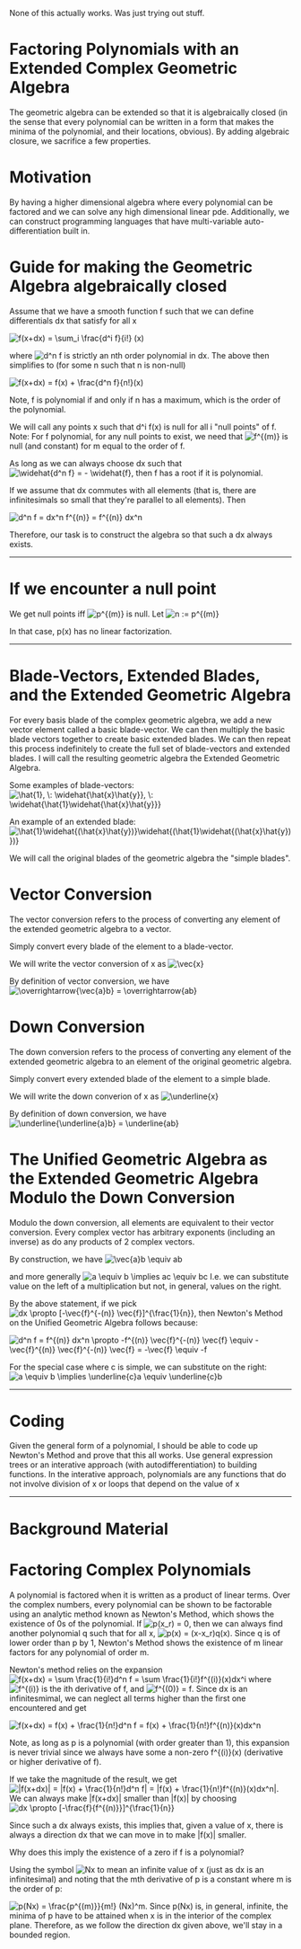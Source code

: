 None of this actually works.  Was just trying out stuff.

# Factoring Polynomials with an Extended Complex Geometric Algebra

The geometric algebra can be extended so that it is algebraically closed (in the sense that every polynomial can be written in a form that makes the minima of the polynomial, and their locations, obvious).  By adding algebraic closure, we sacrifice a few properties. 

# Motivation

By having a higher dimensional algebra where every polynomial can be factored and we can solve any high dimensional linear pde.  Additionally, we can construct programming languages that have multi-variable auto-differentiation built in.

# Guide for making the Geometric Algebra algebraically closed

Assume that we have a smooth function f such that we can define differentials dx that satisfy for all x

<img src="https://latex.codecogs.com/svg.latex?f(x&plus;dx)&space;=&space;\sum_i&space;\frac{d^i&space;f}{i!}&space;(x)" title="f(x+dx) = \sum_i \frac{d^i f}{i!} (x)" />

where <img src="https://latex.codecogs.com/svg.latex?d^n&space;f" title="d^n f" /> is strictly an nth order polynomial in dx.  The above then simplifies to (for some n such that n is non-null)

<img src="https://latex.codecogs.com/svg.latex?f(x&plus;dx)&space;=&space;f(x)&space;&plus;&space;\frac{d^n&space;f}{n!}(x)" title="f(x+dx) = f(x) + \frac{d^n f}{n!}(x)" />

Note, f is polynomial if and only if n has a maximum, which is the order of the polynomial.

We will call any points x such that d^i f(x) is null for all i "null points" of f.  Note: For f polynomial, for any null points to exist, we need that <img src="https://latex.codecogs.com/svg.latex?\inline&space;f^{(m)}" title="f^{(m)}" /> is null (and constant) for m equal to the order of f.

As long as we can always choose dx such that <img src="https://latex.codecogs.com/svg.latex?\widehat{d^n&space;f}&space;=&space;-&space;\widehat{f}" title="\widehat{d^n f} = - \widehat{f}" />, then f has a root if it is polynomial.

If we assume that dx commutes with all elements (that is, there are infinitesimals so small that they're parallel to all elements).  Then

<img src="https://latex.codecogs.com/svg.latex?d^n&space;f&space;=&space;dx^n&space;f^{(n)}&space;=&space;f^{(n)}&space;dx^n" title="d^n f = dx^n f^{(n)} = f^{(n)} dx^n" />

Therefore, our task is to construct the algebra so that such a dx always exists.

---

# If we encounter a null point

We get null points iff <img src="https://latex.codecogs.com/svg.latex?\inline&space;p^{(m)}" title="p^{(m)}" /> is null.  Let <img src="https://latex.codecogs.com/svg.latex?\inline&space;n&space;:=&space;p^{(m)}" title="n := p^{(m)}" />

In that case, p(x) has no linear factorization.

---

# Blade-Vectors, Extended Blades, and the Extended Geometric Algebra

For every basis blade of the complex geometric algebra, we add a new vector element called a basic blade-vector.  We can then multiply the basic blade vectors together to create basic extended blades.  We can then repeat this process indefinitely to create the full set of blade-vectors and extended blades.  I will call the resulting geometric algebra the Extended Geometric Algebra.

Some examples of blade-vectors: <img src="https://latex.codecogs.com/svg.latex?\inline&space;\hat{1},&space;\:&space;\widehat{\hat{x}\hat{y}},&space;\:&space;\widehat{\hat{1}\widehat{\hat{x}\hat{y}}}" title="\hat{1}, \: \widehat{\hat{x}\hat{y}}, \: \widehat{\hat{1}\widehat{\hat{x}\hat{y}}}" />

An example of an extended blade: <img src="https://latex.codecogs.com/svg.latex?\inline&space;\hat{1}\widehat{(\hat{x}\hat{y})}\widehat{(\hat{1}\widehat{(\hat{x}\hat{y})})}" title="\hat{1}\widehat{(\hat{x}\hat{y})}\widehat{(\hat{1}\widehat{(\hat{x}\hat{y})})}" />

We will call the original blades of the geometric algebra the "simple blades".

# Vector Conversion

The vector conversion refers to the process of converting any element of the extended geometric algebra to a vector.

Simply convert every blade of the element to a blade-vector.

We will write the vector conversion of x as <img src="https://latex.codecogs.com/svg.latex?\inline&space;\vec{x}" title="\vec{x}" />

By definition of vector conversion, we have <img src="https://latex.codecogs.com/svg.latex?\overrightarrow{\vec{a}b}&space;=&space;\overrightarrow{ab}" title="\overrightarrow{\vec{a}b} = \overrightarrow{ab}" />

# Down Conversion

The down conversion refers to the process of converting any element of the extended geometric algebra to an element of the original geometric algebra.

Simply convert every extended blade of the element to a simple blade.

We will write the down converion of x as <img src="https://latex.codecogs.com/svg.latex?\inline&space;\underline{x}" title="\underline{x}" />

By definition of down conversion, we have <img src="https://latex.codecogs.com/svg.latex?\inline&space;\underline{\underline{a}b}&space;=&space;\underline{ab}" title="\underline{\underline{a}b} = \underline{ab}" />

# The Unified Geometric Algebra as the Extended Geometric Algebra Modulo the Down Conversion

Modulo the down conversion, all elements are equivalent to their vector conversion.  Every complex vector has arbitrary exponents (including an inverse) as do any products of 2 complex vectors.

By construction, we have <img src="https://latex.codecogs.com/svg.latex?\vec{a}b&space;\equiv&space;ab" title="\vec{a}b \equiv ab" />

and more generally <img src="https://latex.codecogs.com/svg.latex?a&space;\equiv&space;b&space;\implies&space;ac&space;\equiv&space;bc" title="a \equiv b \implies ac \equiv bc" />  I.e. we can substitute value on the left of a multiplication but not, in general, values on the right.

By the above statement, if we pick  <img src="https://latex.codecogs.com/svg.latex?dx&space;\propto&space;[-\vec{f}^{-(n)}&space;\vec{f}]^{\frac{1}{n}}" title="dx \propto [-\vec{f}^{-(n)} \vec{f}]^{\frac{1}{n}}" />, then Newton's Method on the Unified Geometric Algebra follows because:

<img src="https://latex.codecogs.com/svg.latex?d^n&space;f&space;=&space;f^{(n)}&space;dx^n&space;\propto&space;-f^{(n)}&space;\vec{f}^{-(n)}&space;\vec{f}&space;\equiv&space;-\vec{f}^{(n)}&space;\vec{f}^{-(n)}&space;\vec{f}&space;=&space;-\vec{f}&space;\equiv&space;-f" title="d^n f = f^{(n)} dx^n \propto -f^{(n)} \vec{f}^{-(n)} \vec{f} \equiv -\vec{f}^{(n)} \vec{f}^{-(n)} \vec{f} = -\vec{f} \equiv -f" />

For the special case where c is simple, we can substitute on the right: <img src="https://latex.codecogs.com/svg.latex?a&space;\equiv&space;b&space;\implies&space;\underline{c}a&space;\equiv&space;\underline{c}b" title="a \equiv b \implies \underline{c}a \equiv \underline{c}b" />

---

# Coding

Given the general form of a polynomial, I should be able to code up Newton's Method and prove that this all works.  Use general expression trees or an interative approach (with autodifferentiation) to building functions.  In the interative approach, polynomials are any functions that do not involve division of x or loops that depend on the value of x

---

# Background Material

# Factoring Complex Polynomials

A polynomial is factored when it is written as a product of linear terms.  Over the complex numbers, every polynomial can be shown to be factorable using an analytic method known as Newton's Method, which shows the existence of 0s of the polynomial.  If <img src="https://latex.codecogs.com/svg.latex?\inline&space;p(x_r)&space;=&space;0" title="p(x_r) = 0" />, then we can always find another polynomial q such that for all x, <img src="https://latex.codecogs.com/svg.latex?\inline&space;p(x)&space;=&space;(x-x_r)q(x)" title="p(x) = (x-x_r)q(x)" />.  Since q is of lower order than p by 1, Newton's Method shows the existence of m linear factors for any polynomial of order m.

Newton's method relies on the expansion <img src="https://latex.codecogs.com/svg.latex?\inline&space;f(x&plus;dx)&space;=&space;\sum&space;\frac{1}{i!}d^n&space;f&space;=&space;\sum&space;\frac{1}{i!}f^{(i)}(x)dx^i" title="f(x+dx) = \sum \frac{1}{i!}d^n f = \sum \frac{1}{i!}f^{(i)}(x)dx^i" /> where <img src="https://latex.codecogs.com/gif.latex?f^{(i)}" title="f^{(i)}" /> is the ith derivative of f, and <img src="https://latex.codecogs.com/gif.latex?f^{(0)}&space;=&space;f" title="f^{(0)} = f" />.  Since dx is an infinitesmimal, we can neglect all terms higher than the first one encountered and get

<img src="https://latex.codecogs.com/svg.latex?\inline&space;f(x&plus;dx)&space;=&space;f(x)&space;&plus;&space;\frac{1}{n!}d^n&space;f&space;=&space;f(x)&space;&plus;&space;\frac{1}{n!}f^{(n)}(x)dx^n" title="f(x+dx) = f(x) + \frac{1}{n!}d^n f = f(x) + \frac{1}{n!}f^{(n)}(x)dx^n" />

Note, as long as p is a polynomial (with order greater than 1), this expansion is never trivial since we always have some a non-zero f^{(i)}(x) (derivative or higher derivative of f).

If we take the magnitude of the result, we get <img src="https://latex.codecogs.com/svg.latex?\inline&space;|f(x&plus;dx)|&space;=&space;|f(x)&space;&plus;&space;\frac{1}{n!}d^n&space;f|&space;=&space;|f(x)&space;&plus;&space;\frac{1}{n!}f^{(n)}(x)dx^n|" title="|f(x+dx)| = |f(x) + \frac{1}{n!}d^n f| = |f(x) + \frac{1}{n!}f^{(n)}(x)dx^n|" />.  We can always make |f(x+dx)| smaller than |f(x)| by choosing <img src="https://latex.codecogs.com/svg.latex?\inline&space;dx&space;\propto&space;[-\frac{f}{f^{(n)}}]^{\frac{1}{n}}" title="dx \propto [-\frac{f}{f^{(n)}}]^{\frac{1}{n}}" />

Since such a dx always exists, this implies that, given a value of x, there is always a direction dx that we can move in to make |f(x)| smaller.

Why does this imply the existence of a zero if f is a polynomial?

Using the symbol <img src="https://latex.codecogs.com/svg.latex?\inline&space;Nx" title="Nx" /> to mean an infinite value of x (just as dx is an infinitesimal) and noting that the mth derivative of p is a constant where m is the order of p:

<img src="https://latex.codecogs.com/gif.latex?p(Nx)&space;=&space;\frac{p^{(m)}}{m!}&space;(Nx)^m" title="p(Nx) = \frac{p^{(m)}}{m!} (Nx)^m" />.  Since p(Nx) is, in general, infinite, the minima of p have to be attained when x is in the interior of the complex plane.  Therefore, as we follow the direction dx given above, we'll stay in a bounded region.

